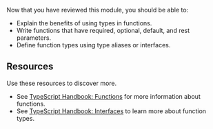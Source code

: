 Now that you have reviewed this module, you should be able to:

- Explain the benefits of using types in functions.
- Write functions that have required, optional, default, and rest parameters.
- Define function types using type aliases or interfaces.

## Resources

Use these resources to discover more.

- See [TypeScript Handbook: Functions](https://www.typescriptlang.org/docs/handbook/functions.html) for more information about functions.
- See [TypeScript Handbook: Interfaces](https://www.typescriptlang.org/docs/handbook/interfaces.html) to learn more about function types.
